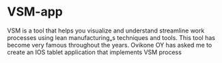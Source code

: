 # VSM-app
VSM is a tool that helps you visualize and understand streamline work
processes using lean manufacturing„s techniques and tools. This tool has
become very famous throughout the years. Ovikone OY has asked me to create
an IOS tablet application that implements VSM process
